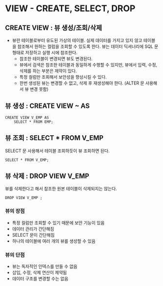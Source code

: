 # VIEW - CREATE, SELECT, DROP

## CREATE VIEW : 뷰 생성/조회/삭제

* 뷰란 테이블로부터 유도된 가상의 테이블. 실제 데이터를 가지고 있지 않고 테이블을 참조해서 원하는 컬럼을 조회할 수 있도록 한다. 뷰는 데이터 딕셔너리에 SQL 문 형태로 저장하고 실행 시에 참조한다.
  * 참조한 테이블이 변경되면 뷰도 변경된다.
  * 뷰에서 검색은 참조한 테이블과 동일하게 수행할 수 있지만, 뷰에서 입력, 수정, 삭제를 하는 부분은 제약이 있다.
  * 특정 컬럼만 조회해서 보안성을 향상시킬 수 있다.
  * 한번 생성된 뷰는 변경할 수 없고, 삭제 후 재생성해야 한다. \(ALTER 문 사용해서 뷰 변경 못함\)

## 뷰 생성 : CREATE VIEW ~ AS

```text
CREATE VIEW V_EMP AS 
    SELECT * FROM EMP;
```

## 뷰 조회 : SELECT \* FROM V\_EMP

SELECT 문 사용해서 테이블 조회하듯이 뷰 조회하면 된다.

```text
SELECT * FROM V_EMP;
```

## 뷰 삭제 : DROP VIEW V\_EMP

뷰를 삭제한다고 해서 참조한 원본 테이블이 삭제되지는 않는다.

```text
DROP VIEW V_EMP ;
```

### 뷰의 장점

* 특정 컬럼만 조회할 수 있기 때문에 보안 기능이 있음
* 데이터 관리가 간단해짐
* SELECT 문이 간단해짐
* 하나의 테이블에 여러 개의 뷰를 생성할 수 있음

### 뷰의 단점

* 뷰는 독자적인 인덱스를 만들 수 없음
* 삽입, 수정, 삭제 연산이 제약됨
* 데이터 구조를 변경할 수는 없음

